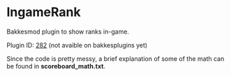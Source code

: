 # IngameRank
Bakkesmod plugin to show ranks in-game.

Plugin ID: [282](https://bakkesplugins.com/plugins/view/282) (not avaible on bakkesplugins yet)

Since the code is pretty messy, a brief explanation of some of the math can be found in **scoreboard_math.txt**.
